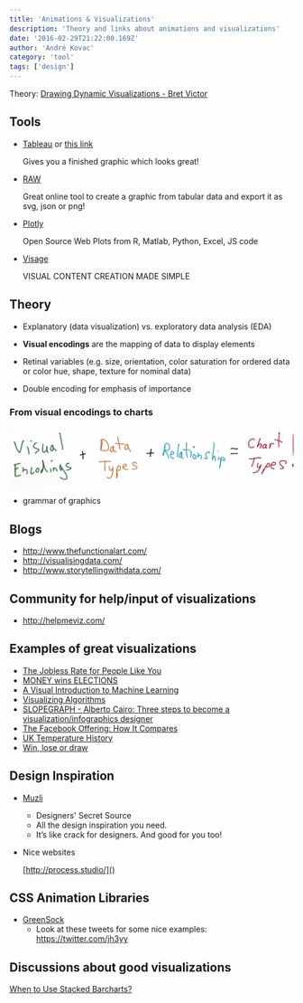```yaml
---
title: 'Animations & Visualizations'
description: 'Theory and links about animations and visualizations'
date: '2016-02-29T21:22:00.169Z'
author: 'André Kovac'
category: 'tool'
tags: ['design']
---
```


Theory: [Drawing Dynamic Visualizations - Bret Victor](https://vimeo.com/66085662)

## Tools

* [Tableau](http://www.tableau.com/academic) or [this link](http://www.tableausoftware.com/public/)

	Gives you a finished graphic which looks great!

* [RAW](http://raw.densitydesign.org/)

	Great online tool to create a graphic from tabular data and export it as svg, json or png!

* [Plotly](https://plot.ly/)

	Open Source Web Plots from R, Matlab, Python, Excel, JS code

* [Visage](http://visage.co/)

	VISUAL CONTENT CREATION MADE SIMPLE

## Theory

* Explanatory (data visualization) vs. exploratory data analysis (EDA)

* **Visual encodings** are the mapping of data to display elements
* Retinal variables (e.g. size, orientation, color saturation for ordered data or color hue, shape, texture for nominal data)
* Double encoding for emphasis of importance

### From visual encodings to charts

![ve_to_charts](./ve_to_charts.png)

* grammar of graphics

## Blogs

* http://www.thefunctionalart.com/
* http://visualisingdata.com/
* http://www.storytellingwithdata.com/

## Community for help/input of visualizations

* http://helpmeviz.com/


## Examples of great visualizations

* [The Jobless Rate for People Like You](http://www.nytimes.com/interactive/2009/11/06/business/economy/unemployment-lines.html?_r=0)
* [MONEY wins ELECTIONS](http://letsfreecongress.org/)
* [A Visual Introduction to Machine Learning](http://www.r2d3.us/visual-intro-to-machine-learning-part-1/)
* [Visualizing Algorithms](https://bost.ocks.org/mike/algorithms/)
* [SLOPEGRAPH - Alberto Cairo: Three steps to become a
visualization/infographics designer](http://vizwiz.blogspot.de/2013/01/alberto-cairo-three-steps-to-become.html)
* [The Facebook Offering: How It Compares](http://www.nytimes.com/interactive/2012/05/17/business/dealbook/how-the-facebook-offering-compares.html?_r=1&)
* [UK Temperature History](http://charts.animateddata.co.uk/uktemperaturelines/)
* [Win, lose or draw](http://blog.thomsonreuters.com/wp-content/uploads/2014/07/semis-600x1024.jpg)

## Design Inspiration

* [Muzli](http://muz.li/)

	* Designers' Secret Source
	* All the design inspiration you need.
	* It’s like crack for designers. And good for you too!

* Nice websites

	[http://process.studio/]()

## CSS Animation Libraries

- [GreenSock](https://greensock.com/)
  - Look at these tweets for some nice examples: https://twitter.com/jh3yy

## Discussions about good visualizations

[When to Use Stacked Barcharts?](https://solomonmessing.wordpress.com/2014/10/11/when-to-use-stacked-barcharts/)